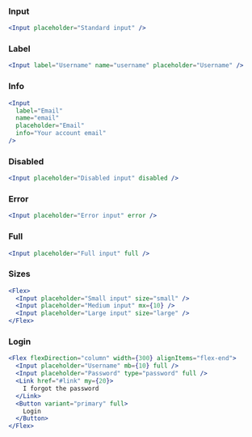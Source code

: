 ### Input

```jsx
<Input placeholder="Standard input" />
```

### Label

```jsx
<Input label="Username" name="username" placeholder="Username" />
```

### Info

```jsx
<Input
  label="Email"
  name="email"
  placeholder="Email"
  info="Your account email"
/>
```

### Disabled

```jsx
<Input placeholder="Disabled input" disabled />
```

### Error

```jsx
<Input placeholder="Error input" error />
```

### Full

```jsx
<Input placeholder="Full input" full />
```

### Sizes

```jsx
<Flex>
  <Input placeholder="Small input" size="small" />
  <Input placeholder="Medium input" mx={10} />
  <Input placeholder="Large input" size="large" />
</Flex>
```

### Login

```jsx
<Flex flexDirection="column" width={300} alignItems="flex-end">
  <Input placeholder="Username" mb={10} full />
  <Input placeholder="Password" type="password" full />
  <Link href="#link" my={20}>
    I forgot the password
  </Link>
  <Button variant="primary" full>
    Login
  </Button>
</Flex>
```
